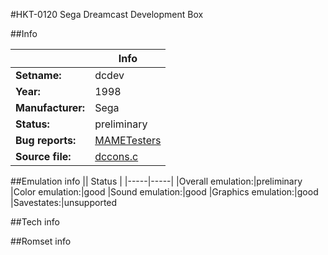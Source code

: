 #HKT-0120 Sega Dreamcast Development Box

##Info

||Info|
|-----|-----|
|**Setname:**|dcdev
|**Year:**|1998
|**Manufacturer:**|Sega
|**Status:**|preliminary
|**Bug reports:**|[MAMETesters](http://mametesters.org/view_all_set.php?type=1&temporary=y&search=dccons.c)
|**Source file:**|[dccons.c](https://github.com/mamedev/mame/blob/master/src/mess/drivers/dccons.c)

##Emulation info
|| Status |
|-----|-----|
|Overall emulation:|preliminary
|Color emulation:|good
|Sound emulation:|good
|Graphics emulation:|good
|Savestates:|unsupported

##Tech info

##Romset info

<!--- START OF EDITED COMMENT DO NOT TOUCH TEXT ABOVE-->
